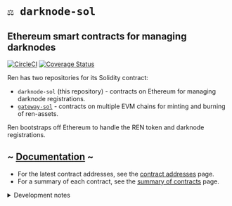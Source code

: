 # `⚖️ darknode-sol`

## Ethereum smart contracts for managing darknodes

[![CircleCI](https://circleci.com/gh/renproject/darknode-sol.svg?style=shield)](https://circleci.com/gh/renproject/darknode-sol)
[![Coverage Status](https://coveralls.io/repos/github/renproject/darknode-sol/badge.svg?branch=master)](https://coveralls.io/github/renproject/darknode-sol?branch=master)

Ren has two repositories for its Solidity contract:

-   `darknode-sol` (this repository) - contracts on Ethereum for managing darknode registrations.
-   [`gateway-sol`](https://github.com/renproject/gateway-sol) - contracts on multiple EVM chains for minting and burning of ren-assets.

Ren bootstraps off Ethereum to handle the REN token and darknode registrations.

## ~ [Documentation](https://renproject.github.io/ren-client-docs/contracts/) ~

-   For the latest contract addresses, see the [contract addresses](https://renproject.github.io/ren-client-docs/contracts/deployments) page.
-   For a summary of each contract, see the [summary of contracts](https://renproject.github.io/ren-client-docs/contracts/summary) page.

<details>

<summary>Development notes</summary>

## Tests

Install the dependencies.

```
yarn install
```

Run the `ganache-cli` or an alternate Ethereum test RPC server on port 8545. The `-d` flag will use a deterministic mnemonic for reproducibility.

```sh
yarn ganache-cli -d
```

Run the Truffle test suite.

```sh
yarn run test
```

## Coverage

Run the Truffle test suite with coverage.

```sh
yarn run coverage
```

Open the coverage file.

```sh
open ./coverage/index.html
```

## Deploying

Add a `.env`, filling in the mnemonic and Infura key:

```sh
MNEMONIC_KOVAN="..."
MNEMONIC_MAINNET="..."
INFURA_KEY="..."
```

Deploy to Kovan:

```sh
NETWORK=kovan yarn run deploy
```

See `1_darknodes.js` for additional instructions.

## Verifying Contract Code

Add an Etherscan API key to your `.env`:

```
ETHERSCAN_KEY="..."
```

Run the following (replacing the network and contract name):

```sh
NETWORK=mainnet yarn run verify Contract1 Contract2
```

</details>
